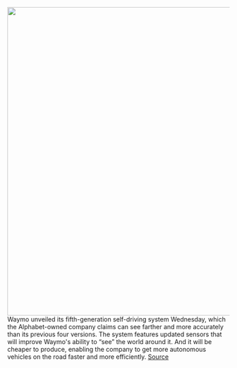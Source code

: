 <img src='https://cdn.vox-cdn.com/thumbor/2IOsFhzbwy5Us9YGjtfY3NWMdWQ=/0x0:1180x664/1200x800/filters:focal(496x238:684x426)/cdn.vox-cdn.com/uploads/chorus_image/image/66438946/SF.0.png' width='700px' /><br/>
Waymo unveiled its fifth-generation self-driving system Wednesday, which the Alphabet-owned company claims can see farther and more accurately than its previous four versions. The system features updated sensors that will improve Waymo's ability to “see” the world around it. And it will be cheaper to produce, enabling the company to get more autonomous vehicles on the road faster and more efficiently.
<a href='https://www.theverge.com/2020/3/4/21165014/waymo-fifth-generation-self-driving-radar-camera-lidar-jaguar-ipace'> Source <a/>
